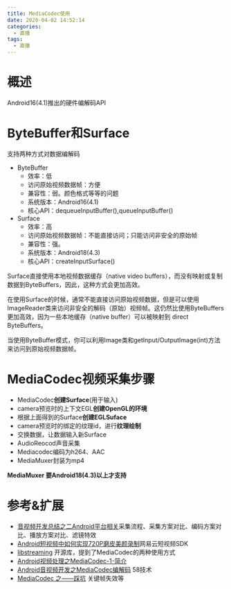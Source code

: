 ```yaml
---
title: MediaCodec使用
date: 2020-04-02 14:52:14
categories:
  - 直播
tags:
  - 直播
---
```


# 概述

Android16(4.1)推出的硬件编解码API

# ByteBuffer和Surface

支持两种方式对数据编解码

- ByteBuffer
	- 效率：低
	- 访问原始视频数据帧：方便
	- 兼容性：弱。颜色格式等等的问题
	- 系统版本：Android16(4.1)
	- 核心API：dequeueInputBuffer(),queueInputBuffer()
- Surface
	- 效率：高
	- 访问原始视频数据帧：不能直接访问；只能访问非安全的原始帧
	- 兼容性：强。
	- 系统版本：Android18(4.3)
	- 核心API：createInputSurface()

Surface直接使用本地视频数据缓存（native video buffers），而没有映射或复制数据到ByteBuffers，因此，这种方式会更加高效。

在使用Surface的时候，通常不能直接访问原始视频数据，但是可以使用ImageReader类来访问非安全的解码（原始）视频帧。这仍然比使用ByteBuffers更加高效，因为一些本地缓存（native buffer）可以被映射到 direct ByteBuffers。

当使用ByteBuffer模式，你可以利用Image类和getInput/OutputImage(int)方法来访问到原始视频数据帧。

# MediaCodec视频采集步骤

- MediaCodec**创建Surface**(用于输入)
- camera预览时的上下文EGL**创建OpenGL的环境**
- 根据上面得到的Surface**创建EGLSuface**
- camera预览时的绑定的纹理id，进行**纹理绘制**
- 交换数据，让数据输入新Surface
- AudioReocod声音采集
- Mediacodec编码为h264、AAC
- MediaMuxer封装为mp4

**MediaMuxer 要Android18(4.3)以上才支持**

# 参考&扩展

- [音视频开发总结之二Android平台相关](https://www.jianshu.com/p/a1ce4418e2b5)采集流程、采集方案对比、编码方案对比、播放方案对比、滤镜特效
- [Android短视频中如何实现720P磨皮美颜录制](https://blog.csdn.net/xiaoying5558/article/details/80132276)网易云短视频SDK
- [libstreaming](https://github.com/fyhertz/libstreaming) 开源库，提到了MediaCodec的两种使用方式
- [Android视频处理之MediaCodec-1-简介](https://mp.weixin.qq.com/s?__biz=MzUxODQ3MTk5Mg==&mid=2247483866&idx=1&sn=f5600690c3c034d7d6585a30311a1587&chksm=f989298dcefea09b77fad1d244e722f21d196ffed9da2317866511032f23ea37c4e01bc16cf5&scene=38#wechat_redirect)
- [Android音视频开发之MediaCodec编解码](https://mp.weixin.qq.com/s?__biz=MzI1NDc5MzIxMw==&mid=2247486073&idx=1&sn=9006ae3e0149ebbea2438a83873c4887) 58技术
- [MediaCodec 之——踩坑](https://blog.csdn.net/gb702250823/article/details/81669684) 关键帧失效等